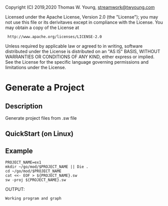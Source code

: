 Copyright (C) 2019,2020 Thomas W. Young, streamwork@twyoung.com 

Licensed under the Apache License, Version 2.0 (the "License");
you may not use this file or its derivitaves except in compliance with the License.
You may obtain a copy of the License at

     http://www.apache.org/licenses/LICENSE-2.0

Unless required by applicable law or agreed to in writing, software
distributed under the License is distributed on an "AS IS" BASIS,
WITHOUT WARRANTIES OR CONDITIONS OF ANY KIND, either express or implied.
See the License for the specific language governing permissions and
limitations under the License.

Generate a Project
==============================

Description
-----------

Generate project files from .sw file 



QuickStart (on Linux) 
----------


Example
-------

```	
PROJECT_NAME=ex1
mkdir ~/go/mod/$PROJECT_NAME || Die .
cd ~/go/mod/$PROJECT_NAME 
cat <<- EOF > ${PROJECT_NAME}.sw
sw -proj ${PROJECT_NAME}.sw
```

OUTPUT: 

```
Working program and graph
```


